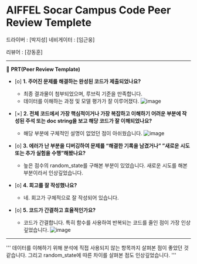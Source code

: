 # AIFFEL Socar Campus Code Peer Review Templete

드라이버 : [박지성] 네비게이터 : [임근웅]

리뷰어 : [강동훈]

---

🔑 **PRT(Peer Review Template)**

- [o]  **1. 주어진 문제를 해결하는 완성된 코드가 제출되었나요?**
    - 최종 결과물이 첨부되었으며, 루브릭 기준을 만족합니다.
    - 데이터를 이해하는 과정 및 모델 평가가 잘 이루어졌다.
![image](https://github.com/6dongh9/first-repository_LGW/assets/141113666/f02aeb24-39c2-449e-9afa-09e4a4890b4c)

    
- [×]  **2. 전체 코드에서 가장 핵심적이거나 가장 복잡하고 이해하기 어려운 부분에 작성된 
주석 또는 doc string을 보고 해당 코드가 잘 이해되었나요?**
    - 해당 부분에 구체적인 설명이 없었던 점이 아쉬웠습니다.
![image](https://github.com/6dongh9/first-repository_LGW/assets/141113666/5fc868d7-cef0-496a-af4b-265d8ce9faa9)

        
- [o]  **3. 에러가 난 부분을 디버깅하여 문제를 “해결한 기록을 남겼거나” 
”새로운 시도 또는 추가 실험을 수행”해봤나요?**
    - 높은 점수의 random_state를 구해본 부분이 있었습니다. 새로운 시도를 해본 부분이라서 인상깊었습니다.
        
- [o]  **4. 회고를 잘 작성했나요?**
    - 네. 회고가 구체적으로 잘 작성되어 있습니다.

- [o]  **5. 코드가 간결하고 효율적인가요?**
    - 코드가 간결합니다. 특히 함수를 사용하여 반복되는 코드를 줄인 점이 가장 인상깊었습니다.
![image](https://github.com/6dongh9/first-repository_LGW/assets/141113666/20e7c2cf-eeab-4881-9de6-10358c4e48b5)


---
'''
데이터를 이해하기 위해 분석에 직접 사용되지 않는 항목까지 살펴본 점이 좋았던 것 같습니다. 그리고 random_state에 따른 차이를 살펴본 점도 인상깊었습니다.
'''
